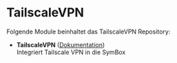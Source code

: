 # TailscaleVPN

Folgende Module beinhaltet das TailscaleVPN Repository:

- __TailscaleVPN__ ([Dokumentation](TailscaleVPN))  
	Integriert Tailscale VPN in die SymBox